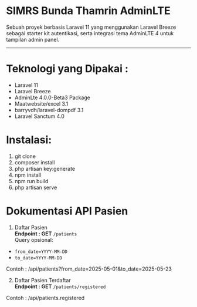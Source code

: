 # SIMRS Bunda Thamrin AdminLTE

Sebuah proyek berbasis Laravel 11 yang menggunakan Laravel Breeze sebagai starter kit autentikasi, serta integrasi tema AdminLTE 4 untuk tampilan admin panel.

----

# Teknologi yang Dipakai :
   - Laravel 11
   - Laravel Breeze
   - AdminLte 4.0.0-Beta3 Package
   - Maatwebsite/excel 3.1
   - barryvdh/laravel-dompdf 3.1
   - Laravel Sanctum 4.0

# Instalasi:
1. git clone <repo>
2. composer install
3. php artisan key:generate
4. npm install
5. npm run build
6. php artisan serve


# Dokumentasi API Pasien
1. Daftar Pasien  
**Endpoint : GET** `/patients`  
Query opsional:  
- `from_date=YYYY-MM-DD`  
- `to_date=YYYY-MM-DD`  

Contoh : /api/patients?from_date=2025-05-01&to_date=2025-05-23

2. Daftar Pasien Terdaftar  
**Endpoint : GET** `/patients/registered`

Contoh : /api/patients.registered